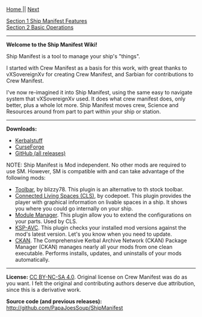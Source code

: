 [Home ](https://github.com/PapaJoesSoup/ShipManifest/wiki)|| [Next](https://github.com/PapaJoesSoup/ShipManifest/wiki/1.0---Ship-Manifest-Features)

[Section 1 Ship Manifest Features](https://github.com/PapaJoesSoup/ShipManifest/wiki/1.0---Ship-Manifest-Features)  
[Section 2 Basic Operations](https://github.com/PapaJoesSoup/ShipManifest/wiki/2.0---Basic-Operation)
***  

**Welcome to the Ship Manifest Wiki!**

Ship Manifest is a tool to manage your ship's "things".

I started with Crew Manifest as a basis for this work, with great thanks to vXSovereignXv for creating Crew Manifest, and Sarbian for contributions to Crew Manifest.

I've now re-imagined it into Ship Manifest, using the same easy to navigate system that vXSovereignXv used.  It does what crew manifest does, only better, plus a whole lot more. Ship Manifest moves crew, Science and Resources around  from part to part within your ship or station.

***

**Downloads:**  
- [Kerbalstuff](https://kerbalstuff.com/mod/261/Ship%20Manifest) 
- [CurseForge](http://kerbal.curseforge.com/plugins/220357-ship-manifest) 
- [GitHub (all releases)](https://github.com/PapaJoesSoup/ShipManifest/releases)

NOTE:   Ship Manifest is Mod independent.  No other mods are required to use SM.  However, SM is compatible with and can take advantage of the following mods: 
- [Toolbar](http://forum.kerbalspaceprogram.com/threads/60863), by blizzy78.  This plugin is an alternative to th stock toolbar.
- [Connected Living Spaces (CLS)](http://forum.kerbalspaceprogram.com/threads/70161), by codepoet.  This plugin provides the player with graphical information on livable spaces in a ship.  It shows you where you could go internally on your ship.
- [Module Manager](http://forum.kerbalspaceprogram.com/threads/55219).   This plugin allow you to extend the configurations on your parts.  Used by CLS.
- [KSP-AVC](http://forum.kerbalspaceprogram.com/threads/79745).  This plugin checks your installed mod versions against the mod's latest version.  Let's you know when you need to update.
- [CKAN](http://forum.kerbalspaceprogram.com/threads/100067).  The Comprehensive Kerbal Archive Network (CKAN) Package Manager (CKAN) manages nearly all your mods from one clean executable.  Performs installs, updates, and uninstalls of your mods automatically.
***
**License:** [CC BY-NC-SA 4.0](http://creativecommons.org/licenses/by-nc-sa/4.0/).  Original license on Crew Manifest was do as you want.  I felt the original and contributing authors deserve due attribution, since this is a derivative work.

**Source code (and previous releases):**   http://github.com/PapaJoesSoup/ShipManifest
